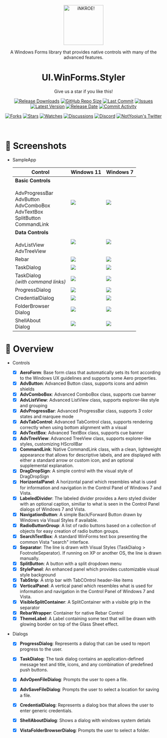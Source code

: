 <p align="center">
  <a target="_blank" rel="noopener noreferrer">
    <img width="128" src="https://avatars.githubusercontent.com/u/130115968?s=400&u=429fd077695ef722acd8164adf5a39b37ead79eb&v=4" alt="iNKROE!">
  </a>
</p>

<p align="center">A Windows Forms library that provides native controls with many of the advanced features.</p>

<h1 align="center">
  UI.WinForms.Styler
</h1>

<p align="center">Give us a star if you like this!</p>

<p align="center">
  <a href="https://github.com/InkoreStudios/UI.WinForms.Styler/releases"><img src="https://img.shields.io/github/downloads/InkoreStudios/UI.WinForms.Styler/total?color=%239F7AEA" alt="Release Downloads"></a>
  <a href="#"><img src="https://img.shields.io/github/repo-size/InkoreStudios/UI.WinForms.Styler?color=6882C4" alt="GitHub Repo Size"></a>
  <a href="#"><img src="https://img.shields.io/github/last-commit/InkoreStudios/UI.WinForms.Styler?color=%23638e66" alt="Last Commit"></a>
  <a href="#"><img src="https://img.shields.io/github/issues/InkoreStudios/UI.WinForms.Styler?color=f76642" alt="Issues"></a>
  <a href="#"><img src="https://img.shields.io/github/v/release/InkoreStudios/UI.WinForms.Styler?color=%4CF4A8B4" alt="Latest Version"></a>
  <a href="#"><img src="https://img.shields.io/github/release-date/InkoreStudios/UI.WinForms.Styler?color=%23b0a3e8" alt="Release Date"></a>
  <a href="https://github.com/InkoreStudios/UI.WinForms.Styler/commits/"><img src="https://img.shields.io/github/commit-activity/m/InkoreStudios/UI.WinForms.Styler" alt="Commit Activity"></a>
</p>

<p align="center">
  <a href="https://github.com/InkoreStudios/UI.WinForms.Styler/network/members"><img src="https://img.shields.io/github/forks/InkoreStudios/UI.WinForms.Styler?style=social" alt="Forks"></a>
  <a href="https://github.com/InkoreStudios/UI.WinForms.Styler/stargazers"><img src="https://img.shields.io/github/stars/InkoreStudios/UI.WinForms.Styler?style=social" alt="Stars"></a>
  <a href="https://github.com/InkoreStudios/UI.WinForms.Styler/watchers"><img src="https://img.shields.io/github/watchers/InkoreStudios/UI.WinForms.Styler?style=social" alt="Watches"></a>
  <a href="https://github.com/InkoreStudios/UI.WinForms.Styler/discussions"><img src="https://img.shields.io/github/discussions/InkoreStudios/UI.WinForms.Styler?style=social" alt="Discussions"></a>
  <a href="https://discord.gg/m6NPNVk4bs"><img src="https://img.shields.io/discord/1092738458805608561?style=social&label=Discord&logo=discord" alt="Discord"></a>
  <a href="https://twitter.com/NotYoojun"><img src="https://img.shields.io/twitter/follow/NotYoojun?style=social" alt="NotYoojun's Twitter"></a>
</p>

<br>

# 📸 Screenshots

- SampleApp
  
  | Control  | Windows 11  | Windows 7  |
  | ------------ | ------------ | ------------ |
  | **Basic Controls**<br><br>AdvProgressBar<br>AdvButton<br>AdvComboBox<br>AdvTextBox<br>SplitButton<br>CommandLink | ![](https://github.com/InkoreStudios/UI.WinForms.Styler/blob/main/materials/images/Screenshot%202023-07-26%20111206.png?raw=true)  | ![](https://github.com/InkoreStudios/UI.WinForms.Styler/blob/main/materials/images/%E6%8D%95%E8%8E%B7.PNG?raw=true)  |
  | **Data Controls**<br><br>AdvListView<br>AdvTreeView | ![](https://github.com/InkoreStudios/UI.WinForms.Styler/blob/main/materials/images/Screenshot%202023-07-26%20111231.png?raw=true)  | ![](https://github.com/InkoreStudios/UI.WinForms.Styler/blob/main/materials/images/2.PNG?raw=true)  |
  | Rebar | ![](https://github.com/InkoreStudios/UI.WinForms.Styler/blob/main/materials/images/Screenshot%202023-07-26%20111345.png?raw=true)  | ![](https://github.com/InkoreStudios/UI.WinForms.Styler/blob/main/materials/images/3.PNG?raw=true)  |
  | TaskDialog | ![](https://github.com/InkoreStudios/UI.WinForms.Styler/blob/main/materials/images/Screenshot%202023-07-26%20111405.png?raw=true)  | ![](https://github.com/InkoreStudios/UI.WinForms.Styler/blob/main/materials/images/4.PNG?raw=true)  |
  | TaskDialog<br>*(with command links)* | ![](https://github.com/InkoreStudios/UI.WinForms.Styler/blob/main/materials/images/Screenshot%202023-07-26%20111426.png?raw=true)  | ![](https://github.com/InkoreStudios/UI.WinForms.Styler/blob/main/materials/images/5.PNG?raw=true)  |
  | ProgressDialog | ![](https://github.com/InkoreStudios/UI.WinForms.Styler/blob/main/materials/images/Screenshot%202023-07-26%20111448.png?raw=true)  | ![](https://github.com/InkoreStudios/UI.WinForms.Styler/blob/main/materials/images/6.PNG?raw=true)  |
  | CredentialDialog | ![](https://github.com/InkoreStudios/UI.WinForms.Styler/blob/main/materials/images/Screenshot%202023-07-26%20111502.png?raw=true)  | ![](https://github.com/InkoreStudios/UI.WinForms.Styler/blob/main/materials/images/7.PNG?raw=true)  |
  |FolderBrowser<br>Dialog | ![](https://github.com/InkoreStudios/UI.WinForms.Styler/blob/main/materials/images/Screenshot%202023-07-26%20111502.png?raw=true)  | ![](https://github.com/InkoreStudios/UI.WinForms.Styler/blob/main/materials/images/8.PNG?raw=true)  |
  |ShellAbout<br>Dialog | ![](https://github.com/InkoreStudios/UI.WinForms.Styler/blob/main/materials/images/Screenshot%202023-07-26%20111535.png?raw=true)  | ![](https://github.com/InkoreStudios/UI.WinForms.Styler/blob/main/materials/images/9.PNG?raw=true)  |

# 📃 Overview

- Controls
  - [x] **AeroForm**: Base form class that automatically sets its font according to the Windows UX guidelines and supports some Aero properties.
  - [x] **AdvButton**: Advanced Button class, supports icons and admin shields
  - [x] **AdvComboBox**: Advanced ComboBox class, supports cue banner
  - [x] **AdvListView**: Advanced ListView class, supports explorer-like style and grouping
  - [x] **AdvProgressBar**: Advanced ProgressBar class, supports 3 color states and marquee mode
  - [x] **AdvTabControl**: Advanced TabControl class, supports rendering correctly when using bottom alignment with a visual
  - [x] **AdvTextBox**: Advanced TextBox class, supports cue banner
  - [x] **AdvTreeView**: Advanced TreeView class, supports explorer-like styles, customizing HScrollBar
  - [x] **CommandLink**: Native CommandLink class, with a clean, lightweight appearance that allows for descriptive labels, and are displayed with either a standard arrow or custom icon, and an optional supplemental explanation.
  - [x] **DragDropSign**: A simple control with the visual style of DragDropSign
  - [x] **HorizontalPanel**: A horizontal panel which resembles what is used for information and navigation in the Control Panel of Windows 7 and Vista.  
  - [x] **LabeledDivider**: The labeled divider provides a Aero styled divider with an optional caption, similiar to what is seen in the Control Panel dialogs of Windows 7 and Vista.
  - [x] **NavigationButton**: A simple Back/Forward Button drawn by Windows via Visual Styles if available.
  - [x] **RadioButtonGroup**: A list of radio buttons based on a collection of objects for easy creation of radio button groups.
  - [x] **SearchTextBox**: A standard WinForms text box presenting the common Vista "search" interface.
  - [x] **Separator**: The line is drawn with Visual Styles (TaskDialog > FootnoteSeperator). If running on XP or another OS, the line is drawn manually.
  - [x] **SplitButton**: A button with a split dropdown menu
  - [x] **StylePanel**: An enhanced panel which provides customizable visual style background
  - [x] **TabStrip**: A strip bar with TabCOntrol header-like items
  - [x] **VerticalPanel**: A vertical panel which resembles what is used for information and navigation in the Control Panel of Windows 7 and Vista.  
  - [x] **VisibleSplitContainer**: A SplitContainer with a visible grip in the separator
  - [x] **RebarWrapper**: Container for native Rebar Control
  - [x] **ThemeLabel**: A Label containing some text that will be drawn with glowing border on top of the Glass Sheet effect.

- Dialogs

  - [x] **ProgressDialog**: Represents a dialog that can be used to report progress to the user.
  - [x] **TaskDialog**: The task dialog contains an application-defined message text and title, icons, and any combination of predefined push buttons.
  - [x] **AdvOpenFileDialog**: Prompts the user to open a file.
  - [x] **AdvSaveFileDialog**: Prompts the user to select a location for saving a file.
  - [x] **CredentialDialog**: Represents a dialog box that allows the user to enter generic credentials.
  - [x] **ShellAboutDialog**: Shows a dialog with windows system detials
  - [x] **VistaFolderBrowserDialog**: Prompts the user to select a folder.






